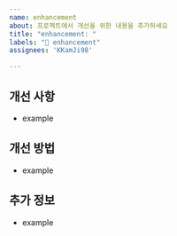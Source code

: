 ```yaml
---
name: enhancement
about: 프로젝트에서 개선을 위한 내용을 추가하세요
title: "enhancement: "
labels: "🎉 enhancement"
assignees: 'KKamJi98'

---
```


## 개선 사항

- example

## 개선 방법

- example

## 추가 정보

- example
